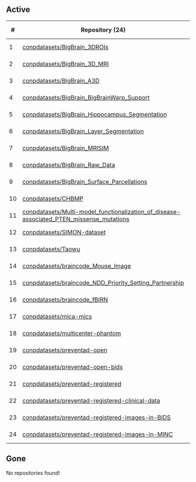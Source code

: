 ## Active
| # | Repository (24) | Stars (7) | Dataset (24) | `run` | `containers-run` | Last Modified |
| --- | --- | --- | --- | --- | --- | --- |
| 1 | [conpdatasets/BigBrain_3DROIs](https://github.com/conpdatasets/BigBrain_3DROIs) | 0 | :heavy_check_mark: |  |  | 2022-05-02 15:33:04+00:00 |
| 2 | [conpdatasets/BigBrain_3D_MRI](https://github.com/conpdatasets/BigBrain_3D_MRI) | 0 | :heavy_check_mark: |  |  | 2021-05-14 17:54:35+00:00 |
| 3 | [conpdatasets/BigBrain_A3D](https://github.com/conpdatasets/BigBrain_A3D) | 0 | :heavy_check_mark: |  |  | 2022-05-02 15:35:29+00:00 |
| 4 | [conpdatasets/BigBrain_BigBrainWarp_Support](https://github.com/conpdatasets/BigBrain_BigBrainWarp_Support) | 0 | :heavy_check_mark: |  |  | 2022-05-02 15:36:46+00:00 |
| 5 | [conpdatasets/BigBrain_Hippocampus_Segmentation](https://github.com/conpdatasets/BigBrain_Hippocampus_Segmentation) | 0 | :heavy_check_mark: |  |  | 2022-05-02 15:37:55+00:00 |
| 6 | [conpdatasets/BigBrain_Layer_Segmentation](https://github.com/conpdatasets/BigBrain_Layer_Segmentation) | 0 | :heavy_check_mark: |  |  | 2022-05-02 15:39:27+00:00 |
| 7 | [conpdatasets/BigBrain_MRISIM](https://github.com/conpdatasets/BigBrain_MRISIM) | 1 | :heavy_check_mark: |  |  | 2022-05-02 15:40:34+00:00 |
| 8 | [conpdatasets/BigBrain_Raw_Data](https://github.com/conpdatasets/BigBrain_Raw_Data) | 0 | :heavy_check_mark: |  |  | 2022-05-02 15:47:29+00:00 |
| 9 | [conpdatasets/BigBrain_Surface_Parcellations](https://github.com/conpdatasets/BigBrain_Surface_Parcellations) | 0 | :heavy_check_mark: |  |  | 2022-05-02 15:41:33+00:00 |
| 10 | [conpdatasets/CHBMP](https://github.com/conpdatasets/CHBMP) | 2 | :heavy_check_mark: |  |  | 2024-02-21 17:35:06+00:00 |
| 11 | [conpdatasets/Multi-model_functionalization_of_disease-associated_PTEN_missense_mutations](https://github.com/conpdatasets/Multi-model_functionalization_of_disease-associated_PTEN_missense_mutations) | 1 | :heavy_check_mark: |  |  | 2021-11-11 19:18:17+00:00 |
| 12 | [conpdatasets/SIMON-dataset](https://github.com/conpdatasets/SIMON-dataset) | 1 | :heavy_check_mark: |  |  | 2021-11-12 20:29:59+00:00 |
| 13 | [conpdatasets/Taowu](https://github.com/conpdatasets/Taowu) | 0 | :heavy_check_mark: |  |  | 2023-04-25 18:11:21+00:00 |
| 14 | [conpdatasets/braincode_Mouse_Image](https://github.com/conpdatasets/braincode_Mouse_Image) | 0 | :heavy_check_mark: |  |  | 2024-06-05 17:16:10+00:00 |
| 15 | [conpdatasets/braincode_NDD_Priority_Setting_Partnership](https://github.com/conpdatasets/braincode_NDD_Priority_Setting_Partnership) | 0 | :heavy_check_mark: |  |  | 2024-03-05 21:46:32+00:00 |
| 16 | [conpdatasets/braincode_fBIRN](https://github.com/conpdatasets/braincode_fBIRN) | 0 | :heavy_check_mark: |  |  | 2024-06-05 17:24:11+00:00 |
| 17 | [conpdatasets/mica-mics](https://github.com/conpdatasets/mica-mics) | 0 | :heavy_check_mark: |  |  | 2022-04-26 17:41:06+00:00 |
| 18 | [conpdatasets/multicenter-phantom](https://github.com/conpdatasets/multicenter-phantom) | 0 | :heavy_check_mark: |  |  | 2021-11-11 18:35:58+00:00 |
| 19 | [conpdatasets/preventad-open](https://github.com/conpdatasets/preventad-open) | 0 | :heavy_check_mark: |  |  | 2024-02-21 19:08:53+00:00 |
| 20 | [conpdatasets/preventad-open-bids](https://github.com/conpdatasets/preventad-open-bids) | 1 | :heavy_check_mark: |  |  | 2024-05-29 18:36:51+00:00 |
| 21 | [conpdatasets/preventad-registered](https://github.com/conpdatasets/preventad-registered) | 1 | :heavy_check_mark: |  |  | 2024-05-29 18:40:24+00:00 |
| 22 | [conpdatasets/preventad-registered-clinical-data](https://github.com/conpdatasets/preventad-registered-clinical-data) | 0 | :heavy_check_mark: |  |  | 2021-02-24 16:51:24+00:00 |
| 23 | [conpdatasets/preventad-registered-images-in-BIDS](https://github.com/conpdatasets/preventad-registered-images-in-BIDS) | 0 | :heavy_check_mark: |  |  | 2021-02-25 18:54:47+00:00 |
| 24 | [conpdatasets/preventad-registered-images-in-MINC](https://github.com/conpdatasets/preventad-registered-images-in-MINC) | 0 | :heavy_check_mark: |  |  | 2021-02-24 16:55:30+00:00 |

## Gone
No repositories found!
